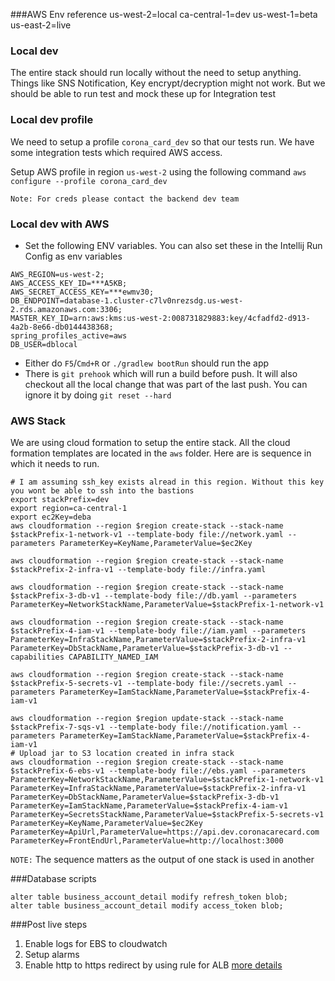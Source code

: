 ###AWS Env reference
us-west-2=local
ca-central-1=dev
us-west-1=beta
us-east-2=live

### Local dev
The entire stack should run locally without the need to setup anything. 
Things like SNS Notification, Key encrypt/decryption might not work. But we should be able to run test and mock
these up for Integration test
### Local dev profile
We need to setup a profile `corona_card_dev` so that our tests run. We have some integration tests which required AWS access. 

Setup AWS profile in region `us-west-2` using the following command `aws configure --profile corona_card_dev`

`Note: For creds please contact the backend dev team`

### Local dev with AWS
* Set the following ENV variables. You can also set these in the Intellij Run Config as env variables
```
AWS_REGION=us-west-2;
AWS_ACCESS_KEY_ID=***A5KB;
AWS_SECRET_ACCESS_KEY=***ewmv30;
DB_ENDPOINT=database-1.cluster-c7lv0nrezsdg.us-west-2.rds.amazonaws.com:3306;
MASTER_KEY_ID=arn:aws:kms:us-west-2:008731829883:key/4cfadfd2-d913-4a2b-8e66-db0144438368;
spring_profiles_active=aws
DB_USER=dblocal
```
* Either do `F5`/`Cmd+R` or `./gradlew bootRun` should run the app
* There is `git prehook` which will run a build before push. It will also checkout all the local change that was 
part of the last push. You can ignore it by doing `git reset --hard`

### AWS Stack
We are using cloud formation to setup the entire stack. All the cloud formation templates are located in the `aws` folder. 
Here are is sequence in which it needs to run.
```$xslt
# I am assuming ssh_key exists alread in this region. Without this key you wont be able to ssh into the bastions
export stackPrefix=dev
export region=ca-central-1 
export ec2Key=deba
aws cloudformation --region $region create-stack --stack-name $stackPrefix-1-network-v1 --template-body file://network.yaml --parameters ParameterKey=KeyName,ParameterValue=$ec2Key

aws cloudformation --region $region create-stack --stack-name $stackPrefix-2-infra-v1 --template-body file://infra.yaml

aws cloudformation --region $region create-stack --stack-name $stackPrefix-3-db-v1 --template-body file://db.yaml --parameters ParameterKey=NetworkStackName,ParameterValue=$stackPrefix-1-network-v1

aws cloudformation --region $region create-stack --stack-name $stackPrefix-4-iam-v1 --template-body file://iam.yaml --parameters ParameterKey=InfraStackName,ParameterValue=$stackPrefix-2-infra-v1 ParameterKey=DbStackName,ParameterValue=$stackPrefix-3-db-v1 --capabilities CAPABILITY_NAMED_IAM

aws cloudformation --region $region create-stack --stack-name $stackPrefix-5-secrets-v1 --template-body file://secrets.yaml --parameters ParameterKey=IamStackName,ParameterValue=$stackPrefix-4-iam-v1

aws cloudformation --region $region update-stack --stack-name $stackPrefix-7-sqs-v1 --template-body file://notification.yaml --parameters ParameterKey=IamStackName,ParameterValue=$stackPrefix-4-iam-v1
# Upload jar to S3 location created in infra stack
aws cloudformation --region $region create-stack --stack-name $stackPrefix-6-ebs-v1 --template-body file://ebs.yaml --parameters ParameterKey=NetworkStackName,ParameterValue=$stackPrefix-1-network-v1 ParameterKey=InfraStackName,ParameterValue=$stackPrefix-2-infra-v1  ParameterKey=DbStackName,ParameterValue=$stackPrefix-3-db-v1 ParameterKey=IamStackName,ParameterValue=$stackPrefix-4-iam-v1 ParameterKey=SecretsStackName,ParameterValue=$stackPrefix-5-secrets-v1 ParameterKey=KeyName,ParameterValue=$ec2Key ParameterKey=ApiUrl,ParameterValue=https://api.dev.coronacarecard.com ParameterKey=FrontEndUrl,ParameterValue=http://localhost:3000

```

`NOTE:` The sequence matters as the output of one stack is used in another

###Database scripts

```$xslt
alter table business_account_detail modify refresh_token blob;
alter table business_account_detail modify access_token blob;
```

###Post live steps
1. Enable logs for EBS to cloudwatch
1. Setup alarms
1. Enable http to https redirect by using rule for ALB [more details](https://github.com/awsdocs/elastic-beanstalk-samples/blob/master/configuration-files/aws-provided/security-configuration/https-redirect/java-tomcat/https-redirect-nginx-java-tomcat/nginx/conf.d/elasticbeanstalk/00_application.conf)